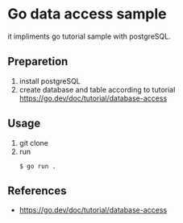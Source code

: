 # Go data access sample

it impliments go tutorial sample with postgreSQL.

## Preparetion
1. install postgreSQL
2. create database and table according to tutorial
   https://go.dev/doc/tutorial/database-access

## Usage
1. git clone
2. run
   ```
   $ go run .
   ``` 

## References
- https://go.dev/doc/tutorial/database-access
